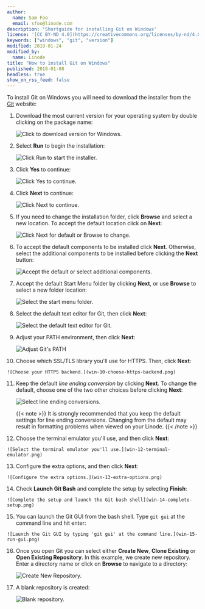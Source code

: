 ```yaml
---
author:
  name: Sam Foo
  email: sfoo@linode.com
description: 'Shortguide for installing Git on Windows'
license: '[CC BY-ND 4.0](https://creativecommons.org/licenses/by-nd/4.0)'
keywords: ["windows", "git", "version"]
modified: 2019-01-24
modified_by:
  name: Linode
title: "How to install Git on Windows"
published: 2018-01-08
headless: true
show_on_rss_feed: false
---
```


To install Git on Windows you will need to download the installer from the [Git](http://git-scm.com/downloads) website:

1. Download the most current version for your operating system by double clicking on the package name:

    ![Click to download version for Windows.](win-01-download-git.png)

2.  Select **Run** to begin the installation:

    ![Click Run to start the installer.](win-02-save-git.png)

3.  Click **Yes** to continue:

    ![Click Yes to continue.](win-03-run-git.png)

4.  Click **Next** to continue:

    ![Click Next to continue.](win-04-agree-license.png)

5.  If you need to change the installation folder, click **Browse** and select a new location. To accept the default location click on **Next**:

    ![Click Next for default or Browse to change.](win-05-select-folder.png)

6.  To accept the default components to be installed click **Next**. Otherwise, select the additional components to be installed before clicking the **Next** button:

    ![Accept the default or select additional components.](win-06-select-components.png)

7.  Accept the default Start Menu folder by clicking **Next**, or use **Browse** to select a new folder location:

    ![Select the start menu folder.](win-07-shortcut-folder.png)

8.  Select the default text editor for Git, then click **Next**:

    ![Select the default text editor for Git.](win-08-default-text-editor.png)

9.  Adjust your PATH environment, then click **Next**:

    ![Adjust Git's PATH](win-09-adjust-your-path.png)

10.  Choose which SSL/TLS library you'll use for HTTPS. Then, click **Next**:

    ![Choose your HTTPS backend.](win-10-choose-https-backend.png)

11. Keep the default *line ending conversion* by clicking **Next**. To change the default, choose one of the two other choices before clicking **Next**:

    ![Select line ending conversions.](win-11-configure-line-endings.png)

     {{< note >}}
It is strongly recommended that you keep the default settings for line ending conversions. Changing from the default may result in formatting problems when viewed on your Linode.
{{< /note >}}

12.  Choose the terminal emulator you'll use, and then click **Next**:

    ![Select the terminal emulator you'll use.](win-12-terminal-emulator.png)

13.  Configure the extra options, and then click **Next**:

    ![Configure the extra options.](win-13-extra-options.png)

14.  Check **Launch Git Bash** and complete the setup by selecting **Finish**:

    ![Complete the setup and launch the Git bash shell](win-14-complete-setup.png)

15.  You can launch the Git GUI from the bash shell. Type `git gui` at the command line and hit enter:

    ![Launch the Git GUI by typing 'git gui' at the command line.](win-15-run-gui.png)

16. Once you open Git you can select either **Create New**, **Clone Existing** or **Open Existing Repository**. In this example, we create new repository. Enter a directory name or click on **Browse** to navigate to a directory:

    ![Create New Repository.](win-16-create-new-project.png)

17. A blank repository is created:

    ![Blank repository.](win-17-new-project.png)
